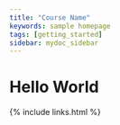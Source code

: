```yaml
---
title: "Course Name"
keywords: sample homepage
tags: [getting_started]
sidebar: mydoc_sidebar
---
```




# Hello World

{% include links.html %}
